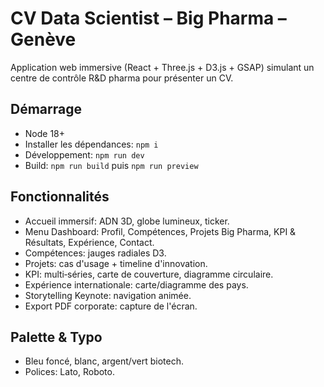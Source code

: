 # CV Data Scientist – Big Pharma – Genève

Application web immersive (React + Three.js + D3.js + GSAP) simulant un centre de contrôle R&D pharma pour présenter un CV.

## Démarrage

- Node 18+
- Installer les dépendances: `npm i`
- Développement: `npm run dev`
- Build: `npm run build` puis `npm run preview`

## Fonctionnalités

- Accueil immersif: ADN 3D, globe lumineux, ticker.
- Menu Dashboard: Profil, Compétences, Projets Big Pharma, KPI & Résultats, Expérience, Contact.
- Compétences: jauges radiales D3.
- Projets: cas d'usage + timeline d'innovation.
- KPI: multi‑séries, carte de couverture, diagramme circulaire.
- Expérience internationale: carte/diagramme des pays.
- Storytelling Keynote: navigation animée.
- Export PDF corporate: capture de l'écran.

## Palette & Typo

- Bleu foncé, blanc, argent/vert biotech.
- Polices: Lato, Roboto.

